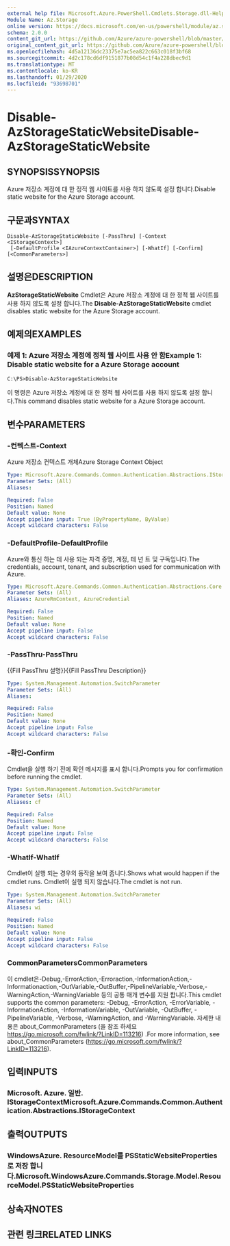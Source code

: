 ```yaml
---
external help file: Microsoft.Azure.PowerShell.Cmdlets.Storage.dll-Help.xml
Module Name: Az.Storage
online version: https://docs.microsoft.com/en-us/powershell/module/az.storage/disable-azstoragestaticwebsite
schema: 2.0.0
content_git_url: https://github.com/Azure/azure-powershell/blob/master/src/Storage/Storage.Management/help/Disable-AzStorageStaticWebsite.md
original_content_git_url: https://github.com/Azure/azure-powershell/blob/master/src/Storage/Storage.Management/help/Disable-AzStorageStaticWebsite.md
ms.openlocfilehash: 4d5a12136dc23375e7ac5ea822c663c018f3bf68
ms.sourcegitcommit: 4d2c178cd6df9151877b08d54c1f4a228dbec9d1
ms.translationtype: MT
ms.contentlocale: ko-KR
ms.lasthandoff: 01/29/2020
ms.locfileid: "93698701"
---
```

# <span data-ttu-id="b6d67-101">Disable-AzStorageStaticWebsite</span><span class="sxs-lookup"><span data-stu-id="b6d67-101">Disable-AzStorageStaticWebsite</span></span>

## <span data-ttu-id="b6d67-102">SYNOPSIS</span><span class="sxs-lookup"><span data-stu-id="b6d67-102">SYNOPSIS</span></span>
<span data-ttu-id="b6d67-103">Azure 저장소 계정에 대 한 정적 웹 사이트를 사용 하지 않도록 설정 합니다.</span><span class="sxs-lookup"><span data-stu-id="b6d67-103">Disable static website for the Azure Storage account.</span></span>

## <span data-ttu-id="b6d67-104">구문과</span><span class="sxs-lookup"><span data-stu-id="b6d67-104">SYNTAX</span></span>

```
Disable-AzStorageStaticWebsite [-PassThru] [-Context <IStorageContext>]
 [-DefaultProfile <IAzureContextContainer>] [-WhatIf] [-Confirm] [<CommonParameters>]
```

## <span data-ttu-id="b6d67-105">설명은</span><span class="sxs-lookup"><span data-stu-id="b6d67-105">DESCRIPTION</span></span>
<span data-ttu-id="b6d67-106">**AzStorageStaticWebsite** Cmdlet은 Azure 저장소 계정에 대 한 정적 웹 사이트를 사용 하지 않도록 설정 합니다.</span><span class="sxs-lookup"><span data-stu-id="b6d67-106">The **Disable-AzStorageStaticWebsite** cmdlet disables static website for the Azure Storage account.</span></span>

## <span data-ttu-id="b6d67-107">예제의</span><span class="sxs-lookup"><span data-stu-id="b6d67-107">EXAMPLES</span></span>

### <span data-ttu-id="b6d67-108">예제 1: Azure 저장소 계정에 정적 웹 사이트 사용 안 함</span><span class="sxs-lookup"><span data-stu-id="b6d67-108">Example 1: Disable static website for a Azure Storage account</span></span>
```
C:\PS>Disable-AzStorageStaticWebsite
```

<span data-ttu-id="b6d67-109">이 명령은 Azure 저장소 계정에 대 한 정적 웹 사이트를 사용 하지 않도록 설정 합니다.</span><span class="sxs-lookup"><span data-stu-id="b6d67-109">This command disables static website for a Azure Storage account.</span></span>

## <span data-ttu-id="b6d67-110">변수</span><span class="sxs-lookup"><span data-stu-id="b6d67-110">PARAMETERS</span></span>

### <span data-ttu-id="b6d67-111">-컨텍스트</span><span class="sxs-lookup"><span data-stu-id="b6d67-111">-Context</span></span>
<span data-ttu-id="b6d67-112">Azure 저장소 컨텍스트 개체</span><span class="sxs-lookup"><span data-stu-id="b6d67-112">Azure Storage Context Object</span></span>

```yaml
Type: Microsoft.Azure.Commands.Common.Authentication.Abstractions.IStorageContext
Parameter Sets: (All)
Aliases:

Required: False
Position: Named
Default value: None
Accept pipeline input: True (ByPropertyName, ByValue)
Accept wildcard characters: False
```

### <span data-ttu-id="b6d67-113">-DefaultProfile</span><span class="sxs-lookup"><span data-stu-id="b6d67-113">-DefaultProfile</span></span>
<span data-ttu-id="b6d67-114">Azure와 통신 하는 데 사용 되는 자격 증명, 계정, 테 넌 트 및 구독입니다.</span><span class="sxs-lookup"><span data-stu-id="b6d67-114">The credentials, account, tenant, and subscription used for communication with Azure.</span></span>

```yaml
Type: Microsoft.Azure.Commands.Common.Authentication.Abstractions.Core.IAzureContextContainer
Parameter Sets: (All)
Aliases: AzureRmContext, AzureCredential

Required: False
Position: Named
Default value: None
Accept pipeline input: False
Accept wildcard characters: False
```

### <span data-ttu-id="b6d67-115">-PassThru</span><span class="sxs-lookup"><span data-stu-id="b6d67-115">-PassThru</span></span>
<span data-ttu-id="b6d67-116">{{Fill PassThru 설명}}</span><span class="sxs-lookup"><span data-stu-id="b6d67-116">{{Fill PassThru Description}}</span></span>

```yaml
Type: System.Management.Automation.SwitchParameter
Parameter Sets: (All)
Aliases:

Required: False
Position: Named
Default value: None
Accept pipeline input: False
Accept wildcard characters: False
```

### <span data-ttu-id="b6d67-117">-확인</span><span class="sxs-lookup"><span data-stu-id="b6d67-117">-Confirm</span></span>
<span data-ttu-id="b6d67-118">Cmdlet을 실행 하기 전에 확인 메시지를 표시 합니다.</span><span class="sxs-lookup"><span data-stu-id="b6d67-118">Prompts you for confirmation before running the cmdlet.</span></span>

```yaml
Type: System.Management.Automation.SwitchParameter
Parameter Sets: (All)
Aliases: cf

Required: False
Position: Named
Default value: None
Accept pipeline input: False
Accept wildcard characters: False
```

### <span data-ttu-id="b6d67-119">-WhatIf</span><span class="sxs-lookup"><span data-stu-id="b6d67-119">-WhatIf</span></span>
<span data-ttu-id="b6d67-120">Cmdlet이 실행 되는 경우의 동작을 보여 줍니다.</span><span class="sxs-lookup"><span data-stu-id="b6d67-120">Shows what would happen if the cmdlet runs.</span></span>
<span data-ttu-id="b6d67-121">Cmdlet이 실행 되지 않습니다.</span><span class="sxs-lookup"><span data-stu-id="b6d67-121">The cmdlet is not run.</span></span>

```yaml
Type: System.Management.Automation.SwitchParameter
Parameter Sets: (All)
Aliases: wi

Required: False
Position: Named
Default value: None
Accept pipeline input: False
Accept wildcard characters: False
```

### <span data-ttu-id="b6d67-122">CommonParameters</span><span class="sxs-lookup"><span data-stu-id="b6d67-122">CommonParameters</span></span>
<span data-ttu-id="b6d67-123">이 cmdlet은-Debug,-ErrorAction,-Erroraction,-InformationAction,-Informationaction,-OutVariable,-OutBuffer,-PipelineVariable,-Verbose,-WarningAction,-WarningVariable 등의 공통 매개 변수를 지원 합니다.</span><span class="sxs-lookup"><span data-stu-id="b6d67-123">This cmdlet supports the common parameters: -Debug, -ErrorAction, -ErrorVariable, -InformationAction, -InformationVariable, -OutVariable, -OutBuffer, -PipelineVariable, -Verbose, -WarningAction, and -WarningVariable.</span></span> <span data-ttu-id="b6d67-124">자세한 내용은 about_CommonParameters (을 참조 하세요 https://go.microsoft.com/fwlink/?LinkID=113216) .</span><span class="sxs-lookup"><span data-stu-id="b6d67-124">For more information, see about_CommonParameters (https://go.microsoft.com/fwlink/?LinkID=113216).</span></span>

## <span data-ttu-id="b6d67-125">입력</span><span class="sxs-lookup"><span data-stu-id="b6d67-125">INPUTS</span></span>

### <span data-ttu-id="b6d67-126">Microsoft. Azure. 일반. IStorageContext</span><span class="sxs-lookup"><span data-stu-id="b6d67-126">Microsoft.Azure.Commands.Common.Authentication.Abstractions.IStorageContext</span></span>

## <span data-ttu-id="b6d67-127">출력</span><span class="sxs-lookup"><span data-stu-id="b6d67-127">OUTPUTS</span></span>

### <span data-ttu-id="b6d67-128">WindowsAzure. ResourceModel를 PSStaticWebsiteProperties로 저장 합니다.</span><span class="sxs-lookup"><span data-stu-id="b6d67-128">Microsoft.WindowsAzure.Commands.Storage.Model.ResourceModel.PSStaticWebsiteProperties</span></span>

## <span data-ttu-id="b6d67-129">상속자</span><span class="sxs-lookup"><span data-stu-id="b6d67-129">NOTES</span></span>

## <span data-ttu-id="b6d67-130">관련 링크</span><span class="sxs-lookup"><span data-stu-id="b6d67-130">RELATED LINKS</span></span>
